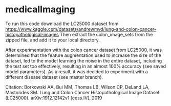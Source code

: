# medicalImaging

To run this code download the LC25000 dataset from https://www.kaggle.com/datasets/andrewmvd/lung-and-colon-cancer-histopathological-images
Then extract the colon_image_sets from the zipped file, and add it to your local directory.

After experimentation with the colon cancer dataset from LC25000, it was determined that the feature augmentation used to increase the size of the dataset, led to the model learning the noise in the entire dataset, including the test set too effectively, resulting in an almost 100% accuracy (see saved model parameters). As a result, it was decided to experiment with a different disease dataset (see master branch).

Citation:
Borkowski AA, Bui MM, Thomas LB, Wilson CP, DeLand LA, Mastorides SM. Lung and Colon Cancer Histopathological Image Dataset (LC25000). arXiv:1912.12142v1 [eess.IV], 2019
